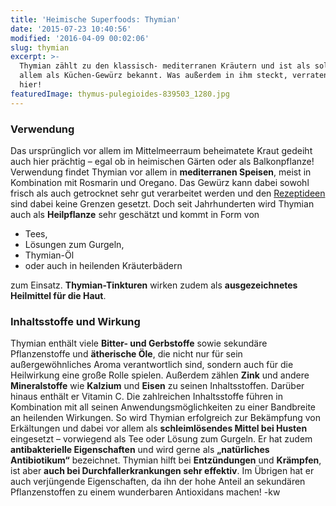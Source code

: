 ```yaml
---
title: 'Heimische Superfoods: Thymian'
date: '2015-07-23 10:40:56'
modified: '2016-04-09 00:02:06'
slug: thymian
excerpt: >-
  Thymian zählt zu den klassisch- mediterranen Kräutern und ist als solches vor
  allem als Küchen-Gewürz bekannt. Was außerdem in ihm steckt, verraten wir Dir
  hier!
featuredImage: thymus-pulegioides-839503_1280.jpg
---
```


### Verwendung

Das ursprünglich vor allem im Mittelmeerraum beheimatete Kraut gedeiht auch hier prächtig – egal ob in heimischen Gärten oder als Balkonpflanze! Verwendung findet Thymian vor allem in **mediterranen Speisen**, meist in Kombination mit Rosmarin und Oregano. [<!-- Image removed (no copyright): thyme-tee.jpg -->](https://www.veganblatt.com/i/thyme-tee.jpg) Das Gewürz kann dabei sowohl frisch als auch getrocknet sehr gut verarbeitet werden und den [Rezeptideen](https://www.veganblatt.com/pastinaken-thymian-aufstrich) sind dabei keine Grenzen gesetzt. Doch seit Jahrhunderten wird Thymian auch als **Heilpflanze** sehr geschätzt und kommt in Form von

*   Tees,
*   Lösungen zum Gurgeln,
*   Thymian-Öl
*   oder auch in heilenden Kräuterbädern

zum Einsatz. **Thymian-Tinkturen** wirken zudem als **ausgezeichnetes Heilmittel für die Haut**.

### Inhaltsstoffe und Wirkung

Thymian enthält viele **Bitter- und Gerbstoffe** sowie sekundäre Pflanzenstoffe und **ätherische Öle**, die nicht nur für sein außergewöhnliches Aroma verantwortlich sind, sondern auch für die Heilwirkung eine große Rolle spielen. Außerdem zählen **Zink** und andere **Mineralstoffe** wie **Kalzium** und **Eisen** zu seinen Inhaltsstoffen. Darüber hinaus enthält er Vitamin C. Die zahlreichen Inhaltsstoffe führen in Kombination mit all seinen Anwendungsmöglichkeiten zu einer Bandbreite an heilenden Wirkungen. So wird Thymian erfolgreich zur Bekämpfung von Erkältungen und dabei vor allem als **schleimlösendes Mittel bei Husten** eingesetzt – vorwiegend als Tee oder Lösung zum Gurgeln. Er hat zudem **antibakterielle Eigenschaften** und wird gerne als **„natürliches Antibiotikum“** bezeichnet. Thymian hilft bei **Entzündungen** und **Krämpfen**, ist aber **auch bei Durchfallerkrankungen sehr effektiv**. Im Übrigen hat er auch verjüngende Eigenschaften, da ihn der hohe Anteil an sekundären Pflanzenstoffen zu einem wunderbaren Antioxidans machen! -kw
